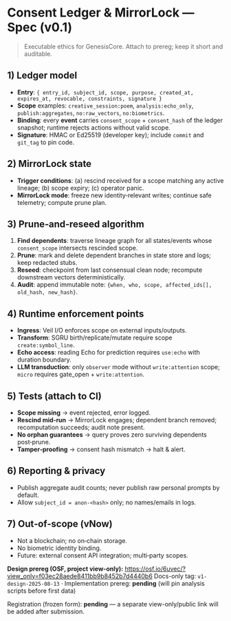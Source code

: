 # Consent Ledger & MirrorLock — Spec (v0.1)

> Executable ethics for GenesisCore. Attach to prereg; keep it short and auditable.

## 1) Ledger model

* **Entry**: `{ entry_id, subject_id, scope, purpose, created_at, expires_at, revocable, constraints, signature }`
* **Scope** examples: `creative_session:poem`, `analysis:echo_only`, `publish:aggregates`, `no:raw_vectors`, `no:biometrics`.
* **Binding**: every **event** carries `consent_scope` + `consent_hash` of the ledger snapshot; runtime rejects actions without valid scope.
* **Signature**: HMAC or Ed25519 (developer key); include `commit` and `git_tag` to pin code.

## 2) MirrorLock state

* **Trigger conditions**: (a) rescind received for a scope matching any active lineage; (b) scope expiry; (c) operator panic.
* **MirrorLock mode**: freeze new identity‑relevant writes; continue safe telemetry; compute prune plan.

## 3) Prune‑and‑reseed algorithm

1. **Find dependents**: traverse lineage graph for all states/events whose `consent_scope` intersects rescinded scope.
2. **Prune**: mark and delete dependent branches in state store and logs; keep redacted stubs.
3. **Reseed**: checkpoint from last consensual clean node; recompute downstream vectors deterministically.
4. **Audit**: append immutable note: `{when, who, scope, affected_ids[], old_hash, new_hash}`.

## 4) Runtime enforcement points

* **Ingress**: Veil I/O enforces scope on external inputs/outputs.
* **Transform**: SGRU birth/replicate/mutate require scope `create:symbol_line`.
* **Echo access**: reading Echo for prediction requires `use:echo` with duration boundary.
* **LLM transduction**: only `observer` mode without `write:attention` scope; `micro` requires gate\_open + `write:attention`.

## 5) Tests (attach to CI)

* **Scope missing** → event rejected, error logged.
* **Rescind mid‑run** → MirrorLock engages; dependent branch removed; recomputation succeeds; audit note present.
* **No orphan guarantees** → query proves zero surviving dependents post‑prune.
* **Tamper‑proofing** → consent hash mismatch → halt & alert.

## 6) Reporting & privacy

* Publish aggregate audit counts; never publish raw personal prompts by default.
* Allow `subject_id = anon-<hash>` only; no names/emails in logs.

## 7) Out‑of‑scope (vNow)

* Not a blockchain; no on‑chain storage.
* No biometric identity binding.
* Future: external consent API integration; multi‑party scopes.

**Design prereg (OSF, project view-only):** https://osf.io/6uvec/?view_only=f03ec28aede8411bb9b8452b7d4440b6
Docs-only tag: `v1-design-2025-08-13` · Implementation prereg: **pending** (will pin analysis scripts before first data)

Registration (frozen form): **pending** — a separate view-only/public link will be added after submission.
